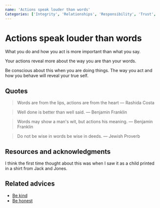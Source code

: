 ```yaml
---
name: 'Actions speak louder than words'
Categories: ['Integrity', 'Relationships', 'Responsibility', 'Trust', 'Personality', 'Proactivity', 'Honesty', 'Decisions']
---
```

# Actions speak louder than words

What you do and how you act is more important than what you say.

Your actions reveal more about the way you are than your words.

Be conscious about this when you are doing things. The way you act and how you behave will reveal your true self.

## Quotes

> Words are from the lips, actions are from the heart ― Rashida Costa

> Well done is better than well said. ― Benjamin Franklin

> Words may show a man's wit, but actions his meaning. ― Benjamin Franklin

> Do not be wise in words be wise in deeds. ― Jewish Proverb 

## Resources and acknowledgments

I think the first time thought about this was when I saw it as a child printed in a shirt from Jack and Jones.

## Related advices

- [Be kind](Be%20kind/index.md)
- [Be honest](Be%20honest/index.md)